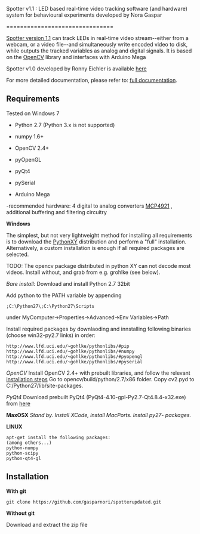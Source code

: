 Spotter v1.1 : LED based real-time video tracking software (and hardware) system for behavioural experiments developed by Nora Gaspar

===============================

[Spotter version 1.1](https://github.com/gasparnori/spotterupdated) can track LEDs in real-time video stream--either from a webcam, or a video file--and simultaneously write encoded video to disk, while outputs the tracked variables as analog and digital signals. It is based on the [OpenCV](http://opencv.org/) library and interfaces with Arduino Mega


Spotter v1.0 developed by Ronny Eichler is available [here](https://github.com/wonkoderverstaendige)


For more detailed documentation, please refer to: [full documentation](docs/full_documentation_v1.1.pdf).

Requirements
------------

Tested on Windows 7

- Python 2.7 (Python 3.x is not supported)
- numpy 1.6+
- OpenCV 2.4+
- pyOpenGL
- pyQt4
- pySerial

- Arduino Mega

-recommended hardware: 4 digital to analog converters [MCP4921](http://ww1.microchip.com/downloads/en/devicedoc/21897b.pdf) , additional buffering and filtering circuitry

**Windows**

The simplest, but not very lightweight method for installing all
requirements is to download the [PythonXY](http://code.google.com/p/pythonxy/wiki/Downloads)
distribution and perform a  "full" installation. Alternatively, a custom
installation is enough if all required packages are selected.

TODO: The opencv package distributed in python XY can not decode most videos. Install without,
and grab from e.g. grohlke (see below).

_Bare install:_
Download and install Python 2.7 32bit

Add python to the PATH variable by appending 

    ;C:\Python27\;C:\Python27\Scripts

under MyComputer->Properties->Advanced->Env Variables->Path
    
Install required packages by downlaoding and innstalling following binaries
(choose win32-py2.7 links) in order:

    http://www.lfd.uci.edu/~gohlke/pythonlibs/#pip
    http://www.lfd.uci.edu/~gohlke/pythonlibs/#numpy
    http://www.lfd.uci.edu/~gohlke/pythonlibs/#pyopengl
    http://www.lfd.uci.edu/~gohlke/pythonlibs/#pyserial

*OpenCV*
	Install OpenCV 2.4+ with prebuilt libraries, and follow the relevant [installation steps](https://docs.opencv.org/2.4/doc/tutorials/introduction/windows_install/windows_install.html)
	Go to opencv/build/python/2.7/x86 folder.
	Copy cv2.pyd to C:/Python27/lib/site-packages.

*PyQt4*
	Download prebuilt PyQt4 (PyQt4-4.10-gpl-Py2.7-Qt4.8.4-x32.exe) from [here](https://sourceforge.net/projects/pyqt/files/PyQt4/PyQt-4.10/)


**MaxOSX**
*Stand by.*
*Install XCode, install MacPorts. Install py27- packages.*

**LINUX**

    apt-get install the following packages:
    (among others...)
    python-numpy
    python-scipy
    python-qt4-gl

Installation
------------

**With git**

    git clone https://github.com/gasparnori/spotterupdated.git

**Without git**

Download and extract the zip file
